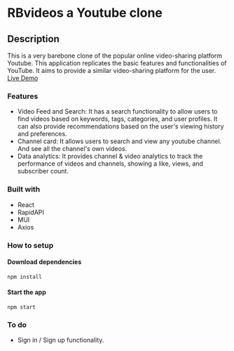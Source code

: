 # RBvideos a Youtube clone

## Description

This is a very barebone clone of the popular online video-sharing platform Youtube. This application replicates the basic features and functionalities of YouTube. It aims to provide a similar video-sharing platform for the user. 
<a href="(https://rbvideos.netlify.app/)" target="_blank"> Live Demo </a>

### Features

- Video Feed and Search: It has a search functionality to allow users to find videos based on keywords, tags, categories, and user profiles. It can also provide recommendations based on the user's viewing history and preferences.
- Channel card: It allows users to search and view any youtube channel. And see all the channel's own videos.
- Data analytics: It provides channel & video analytics to track the performance of videos and channels, showing a like, views, and subscriber count.

### Built with

- React
- RapidAPI
- MUI
- Axios

### How to setup
#### Download dependencies

```
npm install
```

#### Start the app

```
npm start
```

### To do

- Sign in / Sign up functionality.
